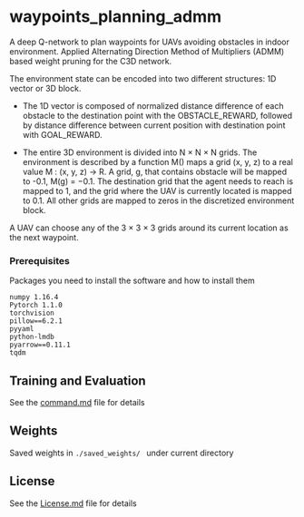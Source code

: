 # waypoints_planning_admm
A deep Q-network to plan waypoints for UAVs avoiding obstacles in indoor environment. 
Applied Alternating Direction Method of Multipliers (ADMM) based weight pruning for the C3D network.

The environment state can be encoded into two different structures: 1D vector or 3D block.
* The 1D vector is composed of normalized distance difference of each obstacle to the destination point with the OBSTACLE_REWARD, followed by distance difference between current position with destination point with GOAL_REWARD. 

* The entire 3D environment is divided into N × N × N grids. The environment is described by a function M() maps a grid (x, y, z) to a real value M : (x, y, z) → R. A grid, g, that contains obstacle will be mapped to -0.1, M(g) = −0.1. The destination grid that the agent needs to reach is mapped to 1, and the grid where the UAV is currently located is mapped to 0.1. All other grids are mapped to zeros in the discretized environment block.

A UAV can choose any of the 3 × 3 × 3 grids around its current location as the next waypoint.

### Prerequisites

Packages you need to install the software and how to install them

```
numpy 1.16.4
Pytorch 1.1.0
torchvision
pillow==6.2.1
pyyaml
python-lmdb
pyarrow==0.11.1
tqdm
```

## Training and Evaluation
See the [command.md](command.md) file for details

## Weights
Saved weights in ```./saved_weights/ ``` under current directory

## License
See the [License.md](License.md) file for details